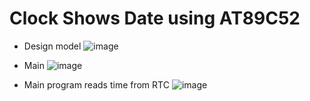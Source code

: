 # Clock Shows Date using AT89C52
* Design model
![image](https://user-images.githubusercontent.com/67142437/118099964-1decf400-b400-11eb-834f-ab75790b49ca.png)

* Main
![image](https://user-images.githubusercontent.com/67142437/118096935-3bb85a00-b3fc-11eb-854a-28913cf64de2.png)

* Main program reads time from RTC
![image](https://user-images.githubusercontent.com/67142437/118099505-85ef0a80-b3ff-11eb-9aa0-816a9108e30c.png)
